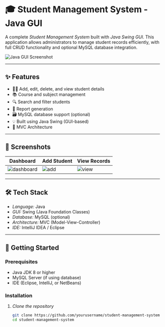 # 🎓 Student Management System - Java GUI

A complete *Student Management System* built with *Java Swing GUI*. This application allows administrators to manage student records efficiently, with full CRUD functionality and optional MySQL database integration.

![Java GUI Screenshot](https://your-screenshot-link-if-any.png)

---

## ✨ Features

- 🧑‍🎓 Add, edit, delete, and view student details
- 📚 Course and subject management
- 🔍 Search and filter students
- 📄 Report generation
- 🗃 MySQL database support (optional)
- 💡 Built using Java Swing (GUI-based)
- 🧱 MVC Architecture

---

## 📸 Screenshots

| Dashboard | Add Student | View Records |
|-----------|-------------|---------------|
| ![dashboard](https://your-image-link.png) | ![add](https://your-image-link.png) | ![view](https://your-image-link.png) |

---

## 🛠 Tech Stack

- *Language:* Java  
- *GUI:* Swing (Java Foundation Classes)  
- *Database:* MySQL (optional)  
- *Architecture:* MVC (Model-View-Controller)  
- *IDE:* IntelliJ IDEA / Eclipse  

---

## 🚀 Getting Started

### Prerequisites
- Java JDK 8 or higher
- MySQL Server (if using database)
- IDE (Eclipse, IntelliJ, or NetBeans)

### Installation

1. *Clone the repository*
   ```bash
   git clone https://github.com/yourusername/student-management-system.git
   cd student-management-system
